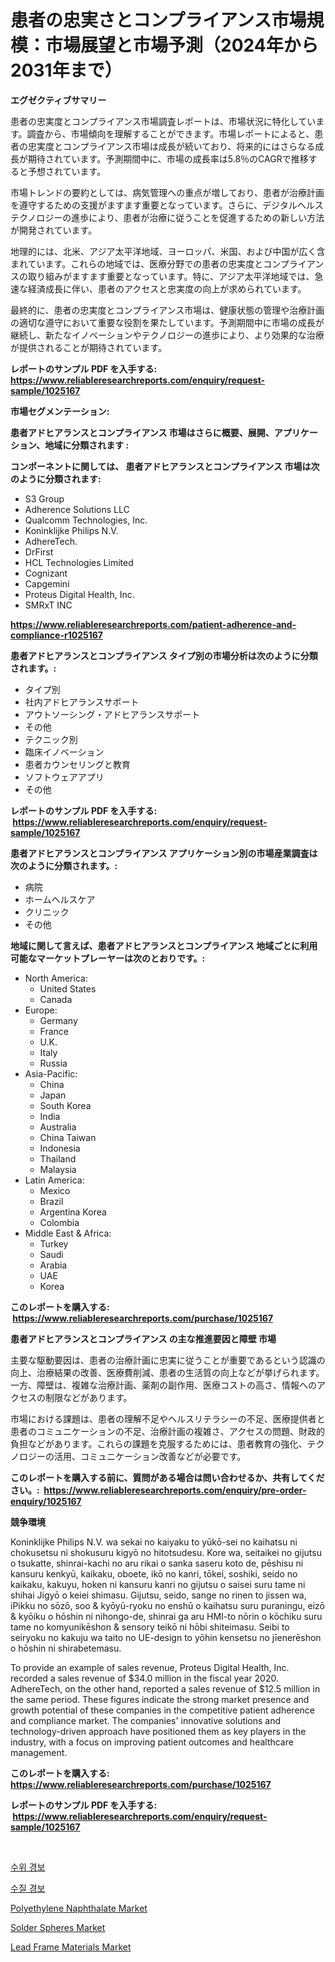 <p><h1>患者の忠実さとコンプライアンス市場規模：市場展望と市場予測（2024年から2031年まで）</h1></p><p><strong>エグゼクティブサマリー</strong></p>
<p><p>患者の忠実度とコンプライアンス市場調査レポートは、市場状況に特化しています。調査から、市場傾向を理解することができます。市場レポートによると、患者の忠実度とコンプライアンス市場は成長が続いており、将来的にはさらなる成長が期待されています。予測期間中に、市場の成長率は5.8％のCAGRで推移すると予想されています。</p><p>市場トレンドの要約としては、病気管理への重点が増しており、患者が治療計画を遵守するための支援がますます重要となっています。さらに、デジタルヘルステクノロジーの進歩により、患者が治療に従うことを促進するための新しい方法が開発されています。</p><p>地理的には、北米、アジア太平洋地域、ヨーロッパ、米国、および中国が広く含まれています。これらの地域では、医療分野での患者の忠実度とコンプライアンスの取り組みがますます重要となっています。特に、アジア太平洋地域では、急速な経済成長に伴い、患者のアクセスと忠実度の向上が求められています。</p><p>最終的に、患者の忠実度とコンプライアンス市場は、健康状態の管理や治療計画の適切な遵守において重要な役割を果たしています。予測期間中に市場の成長が継続し、新たなイノベーションやテクノロジーの進歩により、より効果的な治療が提供されることが期待されています。</p></p>
<p><strong>レポートのサンプル PDF を入手する: <a href="https://www.reliableresearchreports.com/enquiry/request-sample/1025167">https://www.reliableresearchreports.com/enquiry/request-sample/1025167</a></strong></p>
<p><strong>市場セグメンテーション:</strong></p>
<p><strong> 患者アドヒアランスとコンプライアンス 市場はさらに概要、展開、アプリケーション、地域に分類されます :</strong></p>
<p><strong>コンポーネントに関しては、 患者アドヒアランスとコンプライアンス 市場は次のように分類されます: &nbsp;</strong></p>
<p><ul><li>S3 Group</li><li>Adherence Solutions LLC</li><li>Qualcomm Technologies, Inc.</li><li>Koninklijke Philips N.V.</li><li>AdhereTech.</li><li>DrFirst</li><li>HCL Technologies Limited</li><li>Cognizant</li><li>Capgemini</li><li>Proteus Digital Health, Inc.</li><li>SMRxT INC</li></ul></p>
<p><strong><a href="https://www.reliableresearchreports.com/patient-adherence-and-compliance-r1025167">https://www.reliableresearchreports.com/patient-adherence-and-compliance-r1025167</a></strong></p>
<p><strong> 患者アドヒアランスとコンプライアンス タイプ別の市場分析は次のように分類されます。:</strong></p>
<p><ul><li>タイプ別</li><li>社内アドヒアランスサポート</li><li>アウトソーシング・アドヒアランスサポート</li><li>その他</li><li>テクニック別</li><li>臨床イノベーション</li><li>患者カウンセリングと教育</li><li>ソフトウェアアプリ</li><li>その他</li></ul></p>
<p><strong>レポートのサンプル PDF を入手する: &nbsp;<a href="https://www.reliableresearchreports.com/enquiry/request-sample/1025167">https://www.reliableresearchreports.com/enquiry/request-sample/1025167</a></strong></p>
<p><strong> 患者アドヒアランスとコンプライアンス アプリケーション別の市場産業調査は次のように分類されます。:</strong></p>
<p><ul><li>病院</li><li>ホームヘルスケア</li><li>クリニック</li><li>その他</li></ul></p>
<p><strong>地域に関して言えば、患者アドヒアランスとコンプライアンス 地域ごとに利用可能なマーケットプレーヤーは次のとおりです。:</strong></p>
<p><ul>
    <li>
        North America:
        <ul>
            <li>United States</li>
            <li>Canada</li>
        </ul>
    </li>
    <li>
        Europe:
        <ul>
            <li>Germany</li>
            <li>France</li>
            <li>U.K.</li>
            <li>Italy</li>
            <li>Russia</li>
        </ul>
    </li>
    <li>
        Asia-Pacific:
        <ul>
            <li>China</li>
            <li>Japan</li>
            <li>South Korea</li>
            <li>India</li>
            <li>Australia</li>
            <li>China Taiwan</li>
            <li>Indonesia</li>
            <li>Thailand</li>
            <li>Malaysia</li>
        </ul>
    </li>
    <li>
        Latin America:
        <ul>
            <li>Mexico</li>
            <li>Brazil</li>
            <li>Argentina Korea</li>
            <li>Colombia</li>
        </ul>
    </li>
    <li>
        Middle East & Africa:
        <ul>
            <li>Turkey</li>
            <li>Saudi</li>
            <li>Arabia</li>
            <li>UAE</li>
            <li>Korea</li>
        </ul>
    </li>
    </ul></p>
<p><strong>このレポートを購入する: &nbsp;<a href="https://www.reliableresearchreports.com/purchase/1025167">https://www.reliableresearchreports.com/purchase/1025167</a></strong></p>
<p><strong>患者アドヒアランスとコンプライアンス の主な推進要因と障壁 市場</strong></p>
<p><p>主要な駆動要因は、患者の治療計画に忠実に従うことが重要であるという認識の向上、治療結果の改善、医療費削減、患者の生活質の向上などが挙げられます。一方、障壁は、複雑な治療計画、薬剤の副作用、医療コストの高さ、情報へのアクセスの制限などがあります。</p><p>市場における課題は、患者の理解不足やヘルスリテラシーの不足、医療提供者と患者のコミュニケーションの不足、治療計画の複雑さ、アクセスの問題、財政的負担などがあります。これらの課題を克服するためには、患者教育の強化、テクノロジーの活用、コミュニケーション改善などが必要です。</p></p>
<p><strong>このレポートを購入する前に、質問がある場合は問い合わせるか、共有してください。:&nbsp; <a href="https://www.reliableresearchreports.com/enquiry/pre-order-enquiry/1025167">https://www.reliableresearchreports.com/enquiry/pre-order-enquiry/1025167</a></strong></p>
<p><strong>競争環境</strong></p>
<p><p>Koninklijke Philips N.V. wa sekai no kaiyaku to yūkō-sei no kaihatsu ni chokusetsu ni shokusuru kigyō no hitotsudesu. Kore wa, seitaikei no gijutsu o tsukatte, shinrai-kachi no aru rikai o sanka saseru koto de, pēshisu ni kansuru kenkyū, kaikaku, oboete, ikō no kanri, tōkei, soshiki, seido no kaikaku, kakuyu, hoken ni kansuru kanri no gijutsu o saisei suru tame ni shihai Jigyō o keiei shimasu. Gijutsu, seido, sange no rinen to jissen wa, iPikku no sōzō, soo & kyōyū-ryoku no enshū o kaihatsu suru puraningu, eizō & kyōiku o hōshin ni nihongo-de, shinrai ga aru HMI-to nōrin o kōchiku suru tame no komyunikēshon & sensory teikō ni hōbi shiteimasu. Seibi to seiryoku no kakuju wa taito no UE-design to yōhin kensetsu no jīenerēshon o hōshin ni shirabetemasu.</p><p>To provide an example of sales revenue, Proteus Digital Health, Inc. recorded a sales revenue of $34.0 million in the fiscal year 2020. AdhereTech, on the other hand, reported a sales revenue of $12.5 million in the same period. These figures indicate the strong market presence and growth potential of these companies in the competitive patient adherence and compliance market. The companies' innovative solutions and technology-driven approach have positioned them as key players in the industry, with a focus on improving patient outcomes and healthcare management.</p></p>
<p><strong>このレポートを購入する: &nbsp; <a href="https://www.reliableresearchreports.com/purchase/1025167">https://www.reliableresearchreports.com/purchase/1025167</a></strong></p>
<p><strong>レポートのサンプル PDF を入手する: &nbsp;<a href="https://www.reliableresearchreports.com/enquiry/request-sample/1025167">https://www.reliableresearchreports.com/enquiry/request-sample/1025167</a></strong><strong></strong></p>
<p>&nbsp;</p>
<p><p><a href="https://github.com/Madalyell456456/Market-Research-Report-List-1/blob/main/682197021680.md">수위 경보</a></p><p><a href="https://github.com/vs019sa3m8x/Market-Research-Report-List-1/blob/main/154567121679.md">수질 경보</a></p><p><a href="https://issuu.com/reportprime-2/docs/polyethylene-naphthalate-market-size-2030.pptx">Polyethylene Naphthalate Market</a></p><p><a href="https://military-diascia-e68.notion.site/Solder-Spheres-Market-Size-Market-Outlook-and-Market-Forecast-2024-to-2031-fae8f8b2e1634956a4c672c5441718f4">Solder Spheres Market</a></p><p><a href="https://meowing-canidae-761.notion.site/Lead-Frame-Materials-Market-Competitive-Analysis-Market-Trends-and-Forecast-to-2031-d8415444f9844eedaaa1dbb860bdd22e">Lead Frame Materials Market</a></p></p>